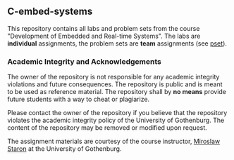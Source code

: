 ## C-embed-systems

This repository contains all labs and problem sets from the course "Development
of Embedded and Real-time Systems". The labs are **individual** assignments,
the problem sets are **team** assignments (see [pset](./pset/readme.md)).

### Academic Integrity and Acknowledgements

The owner of the repository is not responsible for any academic integrity
violations and future consequences. The repository is public and is meant to
be used as reference material. The repository shall by **no means** provide
future students with a way to cheat or plagiarize.

Please contact the owner of the repository if you believe that the repository
violates the academic integrity policy of the University of Gothenburg. The
content of the repository may be removed or modified upon request.

The assignment materials are courtesy of the course instructor, [Miroslaw
Staron](https://github.com/miroslawstaron) at the University of Gothenburg.
